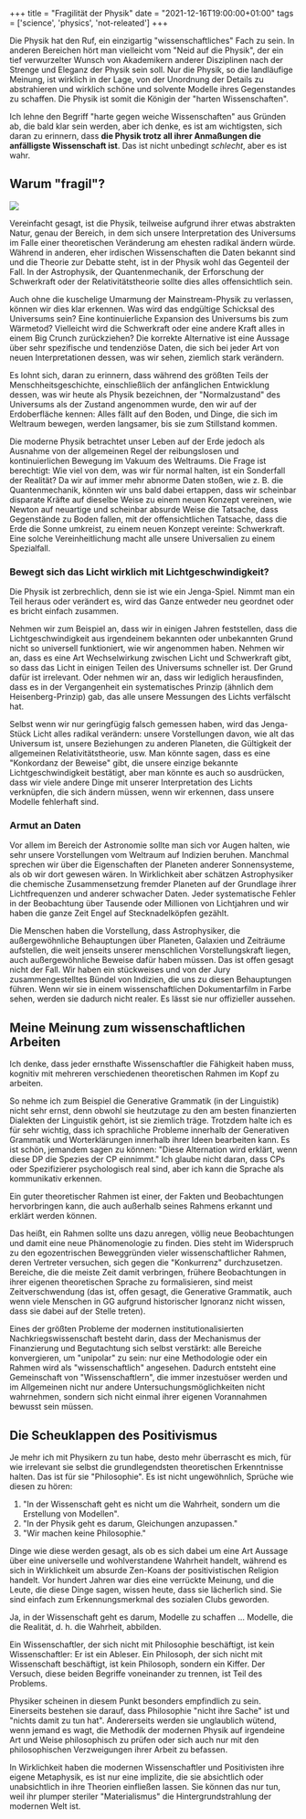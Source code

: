 +++
title = "Fragilität der Physik"
date = "2021-12-16T19:00:00+01:00"
tags  = ['science', 'physics', 'not-releated']
+++

Die Physik hat den Ruf, ein einzigartig "wissenschaftliches" Fach zu sein. In anderen Bereichen hört man vielleicht vom "Neid auf die Physik", der ein tief verwurzelter Wunsch von Akademikern anderer Disziplinen nach der Strenge und Eleganz der Physik sein soll. Nur die Physik, so die landläufige Meinung, ist wirklich in der Lage, von der Unordnung der Details zu abstrahieren und wirklich schöne und solvente Modelle ihres Gegenstandes zu schaffen. Die Physik ist somit die Königin der "harten Wissenschaften".

Ich lehne den Begriff "harte gegen weiche Wissenschaften" aus Gründen ab, die bald klar sein werden, aber ich denke, es ist am wichtigsten, sich daran zu erinnern, dass **die Physik trotz all ihrer Anmaßungen die anfälligste Wissenschaft ist**. Das ist nicht unbedingt _schlecht_, aber es ist wahr.

## Warum "fragil"?

![](/posts/frangibility-physics.jpg)

Vereinfacht gesagt, ist die Physik, teilweise aufgrund ihrer etwas abstrakten Natur, genau der Bereich, in dem sich unsere Interpretation des Universums im Falle einer theoretischen Veränderung am ehesten radikal ändern würde. Während in anderen, eher irdischen Wissenschaften die Daten bekannt sind und die Theorie zur Debatte steht, ist in der Physik wohl das Gegenteil der Fall. In der Astrophysik, der Quantenmechanik, der Erforschung der Schwerkraft oder der Relativitätstheorie sollte dies alles offensichtlich sein.

Auch ohne die kuschelige Umarmung der Mainstream-Physik zu verlassen, können wir dies klar erkennen. Was wird das endgültige Schicksal des Universums sein? Eine kontinuierliche Expansion des Universums bis zum Wärmetod? Vielleicht wird die Schwerkraft oder eine andere Kraft alles in einem Big Crunch zurückziehen? Die korrekte Alternative ist eine Aussage über sehr spezifische und tendenziöse Daten, die sich bei jeder Art von neuen Interpretationen dessen, was wir sehen, ziemlich stark verändern.

Es lohnt sich, daran zu erinnern, dass während des größten Teils der Menschheitsgeschichte, einschließlich der anfänglichen Entwicklung dessen, was wir heute als Physik bezeichnen, der "Normalzustand" des Universums als der Zustand angenommen wurde, den wir auf der Erdoberfläche kennen: Alles fällt auf den Boden, und Dinge, die sich im Weltraum bewegen, werden langsamer, bis sie zum Stillstand kommen.

Die moderne Physik betrachtet unser Leben auf der Erde jedoch als Ausnahme von der allgemeinen Regel der reibungslosen und kontinuierlichen Bewegung im Vakuum des Weltraums. Die Frage ist berechtigt: Wie viel von dem, was wir für normal halten, ist ein Sonderfall der Realität? Da wir auf immer mehr abnorme Daten stoßen, wie z. B. die Quantenmechanik, könnten wir uns bald dabei ertappen, dass wir scheinbar disparate Kräfte auf dieselbe Weise zu einem neuen Konzept vereinen, wie Newton auf neuartige und scheinbar absurde Weise die Tatsache, dass Gegenstände zu Boden fallen, mit der offensichtlichen Tatsache, dass die Erde die Sonne umkreist, zu einem neuen Konzept vereinte: Schwerkraft. Eine solche Vereinheitlichung macht alle unsere Universalien zu einem Spezialfall.

### Bewegt sich das Licht wirklich mit Lichtgeschwindigkeit?

Die Physik ist zerbrechlich, denn sie ist wie ein Jenga-Spiel. Nimmt man ein Teil heraus oder verändert es, wird das Ganze entweder neu geordnet oder es bricht einfach zusammen.

Nehmen wir zum Beispiel an, dass wir in einigen Jahren feststellen, dass die Lichtgeschwindigkeit aus irgendeinem bekannten oder unbekannten Grund nicht so universell funktioniert, wie wir angenommen haben. Nehmen wir an, dass es eine Art Wechselwirkung zwischen Licht und Schwerkraft gibt, so dass das Licht in einigen Teilen des Universums schneller ist. Der Grund dafür ist irrelevant. Oder nehmen wir an, dass wir lediglich herausfinden, dass es in der Vergangenheit ein systematisches Prinzip (ähnlich dem Heisenberg-Prinzip) gab, das alle unsere Messungen des Lichts verfälscht hat.

Selbst wenn wir nur geringfügig falsch gemessen haben, wird das Jenga-Stück Licht alles radikal verändern: unsere Vorstellungen davon, wie alt das Universum ist, unsere Beziehungen zu anderen Planeten, die Gültigkeit der allgemeinen Relativitätstheorie, usw. Man könnte sagen, dass es eine "Konkordanz der Beweise" gibt, die unsere einzige bekannte Lichtgeschwindigkeit bestätigt, aber man könnte es auch so ausdrücken, dass wir viele andere Dinge mit unserer Interpretation des Lichts verknüpfen, die sich ändern müssen, wenn wir erkennen, dass unsere Modelle fehlerhaft sind.

### Armut an Daten

Vor allem im Bereich der Astronomie sollte man sich vor Augen halten, wie sehr unsere Vorstellungen vom Weltraum auf Indizien beruhen. Manchmal sprechen wir über die Eigenschaften der Planeten anderer Sonnensysteme, als ob wir dort gewesen wären. In Wirklichkeit aber schätzen Astrophysiker die chemische Zusammensetzung fremder Planeten auf der Grundlage ihrer Lichtfrequenzen und anderer schwacher Daten. Jeder systematische Fehler in der Beobachtung über Tausende oder Millionen von Lichtjahren und wir haben die ganze Zeit Engel auf Stecknadelköpfen gezählt.

Die Menschen haben die Vorstellung, dass Astrophysiker, die außergewöhnliche Behauptungen über Planeten, Galaxien und Zeiträume aufstellen, die weit jenseits unserer menschlichen Vorstellungskraft liegen, auch außergewöhnliche Beweise dafür haben müssen. Das ist offen gesagt nicht der Fall. Wir haben ein stückweises und von der Jury zusammengestelltes Bündel von Indizien, die uns zu diesen Behauptungen führen. Wenn wir sie in einem wissenschaftlichen Dokumentarfilm in Farbe sehen, werden sie dadurch nicht realer. Es lässt sie nur offizieller aussehen.

## Meine Meinung zum wissenschaftlichen Arbeiten

Ich denke, dass jeder ernsthafte Wissenschaftler die Fähigkeit haben muss, kognitiv mit mehreren verschiedenen theoretischen Rahmen im Kopf zu arbeiten.

So nehme ich zum Beispiel die Generative Grammatik (in der Linguistik) nicht sehr ernst, denn obwohl sie heutzutage zu den am besten finanzierten Dialekten der Linguistik gehört, ist sie ziemlich träge. Trotzdem halte ich es für sehr wichtig, dass ich sprachliche Probleme innerhalb der Generativen Grammatik und Worterklärungen innerhalb ihrer Ideen bearbeiten kann. Es ist schön, jemandem sagen zu können: "Diese Alternation wird erklärt, wenn diese DP die Spezies der CP einnimmt." Ich glaube nicht daran, dass CPs oder Spezifizierer psychologisch real sind, aber ich kann die Sprache als kommunikativ erkennen.

Ein guter theoretischer Rahmen ist einer, der Fakten und Beobachtungen hervorbringen kann, die auch außerhalb seines Rahmens erkannt und erklärt werden können.

Das heißt, ein Rahmen sollte uns dazu anregen, völlig neue Beobachtungen und damit eine neue Phänomenologie zu finden. Dies steht im Widerspruch zu den egozentrischen Beweggründen vieler wissenschaftlicher Rahmen, deren Vertreter versuchen, sich gegen die "Konkurrenz" durchzusetzen. Bereiche, die die meiste Zeit damit verbringen, frühere Beobachtungen in ihrer eigenen theoretischen Sprache zu formalisieren, sind meist Zeitverschwendung (das ist, offen gesagt, die Generative Grammatik, auch wenn viele Menschen in GG aufgrund historischer Ignoranz nicht wissen, dass sie dabei auf der Stelle treten).

Eines der größten Probleme der modernen institutionalisierten Nachkriegswissenschaft besteht darin, dass der Mechanismus der Finanzierung und Begutachtung sich selbst verstärkt: alle Bereiche konvergieren, um "unipolar" zu sein: nur eine Methodologie oder ein Rahmen wird als "wissenschaftlich" angesehen. Dadurch entsteht eine Gemeinschaft von "Wissenschaftlern", die immer inzestuöser werden und im Allgemeinen nicht nur andere Untersuchungsmöglichkeiten nicht wahrnehmen, sondern sich nicht einmal ihrer eigenen Vorannahmen bewusst sein müssen.

## Die Scheuklappen des Positivismus

Je mehr ich mit Physikern zu tun habe, desto mehr überrascht es mich, für wie irrelevant sie selbst die grundlegendsten theoretischen Erkenntnisse halten. Das ist für sie "Philosophie". Es ist nicht ungewöhnlich, Sprüche wie diesen zu hören:

1. "In der Wissenschaft geht es nicht um die Wahrheit, sondern um die Erstellung von Modellen".
2. "In der Physik geht es darum, Gleichungen anzupassen."
3. "Wir machen keine Philosophie."

Dinge wie diese werden gesagt, als ob es sich dabei um eine Art Aussage über eine universelle und wohlverstandene Wahrheit handelt, während es sich in Wirklichkeit um absurde Zen-Koans der positivistischen Religion handelt. Vor hundert Jahren war dies eine verrückte Meinung, und die Leute, die diese Dinge sagen, wissen heute, dass sie lächerlich sind. Sie sind einfach zum Erkennungsmerkmal des sozialen Clubs geworden.

Ja, in der Wissenschaft geht es darum, Modelle zu schaffen  ... Modelle, die die Realität, d. h. die Wahrheit, abbilden.

Ein Wissenschaftler, der sich nicht mit Philosophie beschäftigt, ist kein Wissenschaftler: Er ist ein Ableser. Ein Philosoph, der sich nicht mit Wissenschaft beschäftigt, ist kein Philosoph, sondern ein Kiffer. Der Versuch, diese beiden Begriffe voneinander zu trennen, ist Teil des Problems.

Physiker scheinen in diesem Punkt besonders empfindlich zu sein. Einerseits bestehen sie darauf, dass Philosophie "nicht ihre Sache" ist und "nichts damit zu tun hat". Andererseits werden sie unglaublich wütend, wenn jemand es wagt, die Methodik der modernen Physik auf irgendeine Art und Weise philosophisch zu prüfen oder sich auch nur mit den philosophischen Verzweigungen ihrer Arbeit zu befassen.

In Wirklichkeit haben die modernen Wissenschaftler und Positivisten ihre eigene Metaphysik, es ist nur eine implizite, die sie absichtlich oder unabsichtlich in ihre Theorien einfließen lassen. Sie können das nur tun, weil ihr plumper steriler "Materialismus" die Hintergrundstrahlung der modernen Welt ist. 
